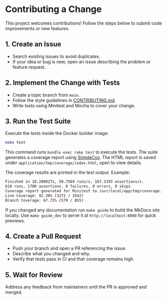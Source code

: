 # Contributing a Change

This project welcomes contributions! Follow the steps below to submit code improvements or new features.

## 1. Create an Issue
- Search existing issues to avoid duplicates.
- If your idea or bug is new, open an issue describing the problem or feature request.

## 2. Implement the Change with Tests
- Create a topic branch from `main`.
- Follow the style guidelines in [CONTRIBUTING.md](../../../../CONTRIBUTING.md).
- Write tests using Minitest and Mocha to cover your change.

## 3. Run the Test Suite
Execute the tests inside the Docker builder image:
```bash
make test
```
This command runs `bundle exec rake test` to execute the tests. The suite generates a coverage report using [SimpleCov](https://github.com/simplecov-ruby/simplecov). The HTML report is saved under `application/tmp/coverage/index.html`, open to view details.

The coverage results are printed in the test output. Example:
```bash
Finished in 10.208027s, 59.7569 runs/s, 167.3193 assertions/s.
610 runs, 1708 assertions, 0 failures, 0 errors, 0 skips
Coverage report generated for Minitest to /usr/local/app/tmp/coverage.
Line Coverage: 92.38% (3272 / 3542)
Branch Coverage: 67.72% (579 / 855)
```

If you changed any documentation run `make guide` to build the MkDocs site locally. Use `make guide_dev` to serve it at `http://localhost:8000` for quick previews.

## 4. Create a Pull Request
- Push your branch and open a PR referencing the issue.
- Describe what you changed and why.
- Verify that tests pass in CI and that coverage remains high.

## 5. Wait for Review
Address any feedback from maintainers until the PR is approved and merged.
